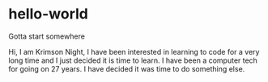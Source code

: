 # hello-world
Gotta start somewhere
 
 Hi, I am Krimson Night, I have been interested in learning to code for a very long time and I just decided it is time to learn. I have been a computer tech for going on 27 years. I have decided it was time to do something else. 
